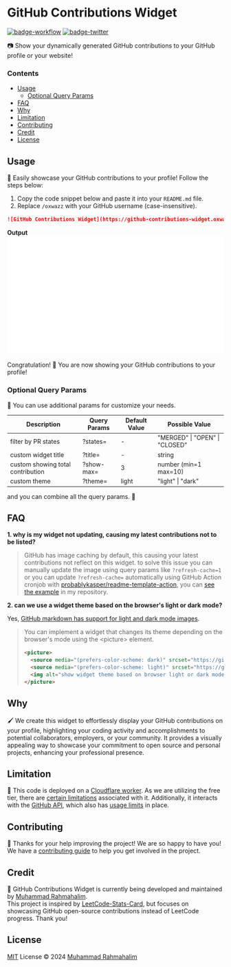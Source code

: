 # GitHub Contributions Widget

[badge-workflow]: https://img.shields.io/github/actions/workflow/status/oxwazz/github_contributions_widget/release.yml

[link-workflow]: https://github.com/oxwazz/github_contributions_widget/actions/workflows/release.yml

[badge-twitter]: https://img.shields.io/twitter/follow/oxwazz

[link-twitter]: https://x.com/oxwazz

[![badge-workflow]][link-workflow]
[![badge-twitter]][link-twitter]

📷 Show your dynamically generated GitHub contributions to your GitHub profile or your website!

### Contents

- [Usage](#usage)
    - [Optional Query Params](#optional-query-params)
- [FAQ](#faq)
- [Why](#why)
- [Limitation](#limitation)
- [Contributing](#contributing)
- [Credit](#credit)
- [License](#license)

## Usage

🎩 Easily showcase your GitHub contributions to your profile! Follow the steps below:

1. Copy the code snippet below and paste it into your `README.md` file.
1. Replace `/oxwazz` with your GitHub username (case-insensitive).

```markdown
![GitHub Contributions Widget](https://github-contributions-widget.oxwazz.com/oxwazz)
```

**Output** <br/>
![GitHub Contributions Widget](./assets/snapshot/v0.1.3.svg)

Congratulation! 🎉 You are now showing your GitHub contributions to your profile!

### Optional Query Params

🧪 You can use additional params for customize your needs.

| Description                       | Query Params | Default Value | Possible Value                 |
|-----------------------------------|--------------|---------------|--------------------------------|
| filter by PR states               | ?states=     | -             | "MERGED" \| "OPEN" \| "CLOSED" |
| custom widget title               | ?title=      | -             | string                         |
| custom showing total contribution | ?show-max=   | 3             | number (min=1 max=10)          |
| custom theme                      | ?theme=      | light         | "light" \| "dark"              |

and you can combine all the query params. 💪

## FAQ

**1. why is my widget not updating, causing my latest contributions not to be listed?**

> GitHub has image caching by default, this causing your latest contributions not reflect on this widget.
> to solve this issue you can manually update the image using query params like `?refresh-cache=1`
> or you can update `?refresh-cache=` automatically using GitHub Action cronjob
> with [probablykasper/readme-template-action](https://github.com/probablykasper/readme-template-action),
> you can [see the example](https://github.com/oxwazz/oxwazz) in my repository.

**2. can we use a widget theme based on the browser's light or dark mode?**

>
Yes, [GitHub markdown has support for light and dark mode images](https://docs.github.com/en/get-started/writing-on-github/getting-started-with-writing-and-formatting-on-github/basic-writing-and-formatting-syntax#specifying-the-theme-an-image-is-shown-to).
> You can implement a widget that changes its theme depending on the browser's mode using the \<picture\> element.
> ```markdown
> <picture>
>   <source media="(prefers-color-scheme: dark)" srcset="https://github-contributions-widget.oxwazz.com/oxwazz?theme=dark">
>   <source media="(prefers-color-scheme: light)" srcset="https://github-contributions-widget.oxwazz.com/oxwazz">
>   <img alt="show widget theme based on browser light or dark mode." src="https://github-contributions-widget.oxwazz.com/oxwazz">
> </picture>
> ```

## Why

🖌️ We create this widget to effortlessly display your GitHub contributions on your profile, highlighting your coding
activity and accomplishments to potential collaborators, employers, or your community. It provides a visually appealing
way to showcase your commitment to open source and personal projects, enhancing your professional presence.

## Limitation

📐 This code is deployed on a [Cloudflare worker](https://developers.cloudflare.com/workers/languages/rust/). As we are
utilizing the free tier, there
are [certain limitations](https://developers.cloudflare.com/workers/platform/limits/#worker-limits)
associated with it. Additionally, it interacts with
the [GitHub API](https://docs.github.com/en/graphql/overview/about-the-graphql-api),
which also
has [usage limits](https://docs.github.com/en/graphql/overview/rate-limits-and-node-limits-for-the-graphql-api#node-limit)
in place.

## Contributing

🎈 Thanks for your help improving the project! We are so happy to have you! We have a
[contributing guide](./CONTRIBUTING.md) to help you get involved in the project.

## Credit

📌 GitHub Contributions Widget is currently being developed and maintained
by [Muhammad Rahmahalim](https://github.com/oxwazz).<br>
This project is inspired by [LeetCode-Stats-Card](https://github.com/JacobLinCool/LeetCode-Stats-Card), but focuses on
showcasing GitHub open-source contributions instead of LeetCode progress. Thank you!

## License

[MIT](./LICENSE) License © 2024 [Muhammad Rahmahalim](https://github.com/oxwazz)